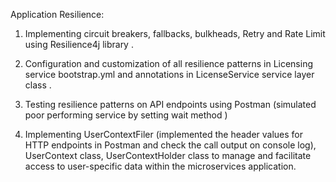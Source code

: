 Application Resilience: 

1) Implementing circuit breakers, fallbacks, bulkheads, Retry and Rate Limit using Resilience4j library .

2) Configuration and customization of all resilience patterns in Licensing service bootstrap.yml and annotations in LicenseService service layer class .

3) Testing resilience patterns on API endpoints using Postman (simulated poor performing service by setting wait method )

4) Implementing UserContextFiler (implemented the header values for HTTP endpoints in Postman and check the call output on console log), UserContext class, UserContextHolder class to manage and facilitate access to user-specific data within the microservices application.
